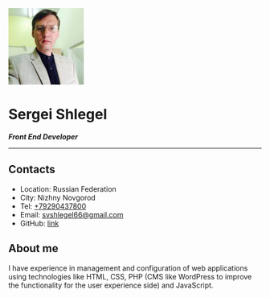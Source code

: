 ![foto](foto.jpg)
# Sergei Shlegel 
***Front End Developer***
***
## Contacts
* Location: Russian Federation
* City: Nizhny Novgorod
* Tel: <a href="tel:+79290437800">+79290437800</a>
* Email: <a href="mailto:svshlegel66@gmail.com">svshlegel66@gmail.com</a>
* GitHub: [link](https://github.com/svhanz)

## About me
I have experience in management and configuration of web applications using technologies like HTML, CSS, PHP (CMS like WordPress to improve the functionality for the user experience side) and JavaScript.

